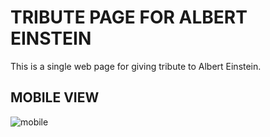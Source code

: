 # TRIBUTE PAGE FOR ALBERT EINSTEIN

This is a single web page for giving tribute to Albert Einstein.

## MOBILE VIEW

![mobile](images/mobile.png)